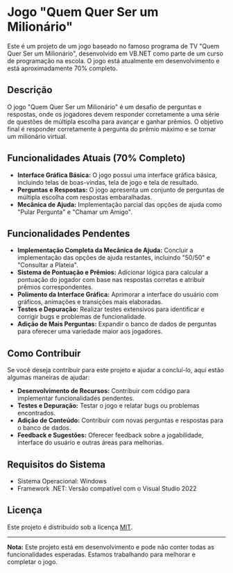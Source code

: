 # Jogo "Quem Quer Ser um Milionário"

Este é um projeto de um jogo baseado no famoso programa de TV "Quem Quer Ser um Milionário", desenvolvido em VB.NET como parte de um curso de programação na escola. O jogo está atualmente em desenvolvimento e está aproximadamente 70% completo.

## Descrição

O jogo "Quem Quer Ser um Milionário" é um desafio de perguntas e respostas, onde os jogadores devem responder corretamente a uma série de questões de múltipla escolha para avançar e ganhar prêmios. O objetivo final é responder corretamente à pergunta do prêmio máximo e se tornar um milionário virtual.

## Funcionalidades Atuais (70% Completo)

- **Interface Gráfica Básica:** O jogo possui uma interface gráfica básica, incluindo telas de boas-vindas, tela de jogo e tela de resultado.
- **Perguntas e Respostas:** O jogo apresenta um conjunto de perguntas de múltipla escolha com respostas embaralhadas.
- **Mecânica de Ajuda:** Implementação parcial das opções de ajuda como "Pular Pergunta" e "Chamar um Amigo".

## Funcionalidades Pendentes

- **Implementação Completa da Mecânica de Ajuda:** Concluir a implementação das opções de ajuda restantes, incluindo "50/50" e "Consultar a Plateia".
- **Sistema de Pontuação e Prêmios:** Adicionar lógica para calcular a pontuação do jogador com base nas respostas corretas e atribuir prêmios correspondentes.
- **Polimento da Interface Gráfica:** Aprimorar a interface do usuário com gráficos, animações e transições mais elaboradas.
- **Testes e Depuração:** Realizar testes extensivos para identificar e corrigir bugs e problemas de funcionalidade.
- **Adição de Mais Perguntas:** Expandir o banco de dados de perguntas para oferecer uma variedade maior aos jogadores.

## Como Contribuir

Se você deseja contribuir para este projeto e ajudar a concluí-lo, aqui estão algumas maneiras de ajudar:

- **Desenvolvimento de Recursos:** Contribuir com código para implementar funcionalidades pendentes.
- **Testes e Depuração:** Testar o jogo e relatar bugs ou problemas encontrados.
- **Adição de Conteúdo:** Contribuir com novas perguntas e respostas para o banco de dados.
- **Feedback e Sugestões:** Oferecer feedback sobre a jogabilidade, interface do usuário e outras áreas para melhorias.

## Requisitos do Sistema

- Sistema Operacional: Windows
- Framework .NET: Versão compatível com o Visual Studio 2022

## Licença

Este projeto é distribuído sob a licença [MIT](LICENSE).

---

**Nota:** Este projeto está em desenvolvimento e pode não conter todas as funcionalidades esperadas. Estamos trabalhando para melhorar e completar o jogo.
